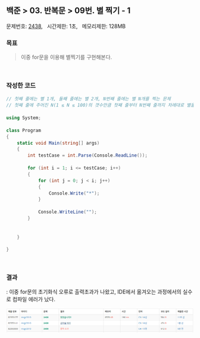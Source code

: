 
## 백준 > 03. 반복문 > 09번. 별 찍기 - 1    
문제번호: [2438](https://www.acmicpc.net/problem/2438), &nbsp; 시간제한: 1초, &nbsp; 메모리제한: 128MB

### 목표     
> 이중 for문을 이용해 별찍기를 구현해본다.    

<br>

### 작성한 코드   

```cs
// 첫째 줄에는 별 1개, 둘째 줄에는 별 2개, N번째 줄에는 별 N개를 찍는 문제
// 첫째 줄에 주어진 N(1 ≤ N ≤ 100)의 갯수만큼 첫째 줄부터 N번째 줄까지 차례대로 별을 출력한다.

using System;

class Program
{
    static void Main(string[] args)
    {        
        int testCase = int.Parse(Console.ReadLine());

        for (int i = 1; i <= testCase; i++)
        {
            for (int j = 0; j < i; j++)
            {
                Console.Write("*");
            }

            Console.WriteLine("");
        }
        

    }
    
}
```

<br>

### 결과    
: 이중 for문의 초기화식 오류로 출력초과가 나왔고, IDE에서 옮겨오는 과정에서의 실수로 컴파일 에러가 났다.

![03단계 09번문항 제출결과](00/result_09.png)